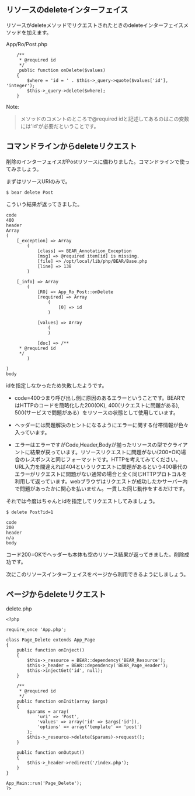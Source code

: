 ## リソースのdeleteインターフェイス ##

リソースがdeleteメソッドでリクエストされたときのdeleteインターフェイスメソッドを加えます。

App/Ro/Post.php
```
    /**
     * @required id
     */
     public function onDelete($values)
    {
        $where = 'id = ' . $this->_query->quote($values['id'], 'integer');
        $this->_query->delete($where);
    }
```

Note:
> メソッドのコメントのところで@required idと記述してあるのはこの変数には'id'が必要だということです。

## コマンドラインからdeleteリクエスト ##

削除のインターフェイスがPostリソースに備わりました。コマンドラインで使ってみましょう。

まずはリソースURIのみで。

```
$ bear delete Post
```

こういう結果が返ってきました。
```
code
400
header
Array
(
    [_exception] => Array
        (
            [class] => BEAR_Annotation_Exception
            [msg] => @required item[id] is missing.
            [file] => /opt/local/lib/php/BEAR/Base.php
            [line] => 138
        )

    [_info] => Array
        (
            [RO] => App_Ro_Post::onDelete
            [required] => Array
                (
                    [0] => id
                )

            [values] => Array
                (
                )

            [doc] => /**
     * @required id
     */
        )

)
body
```

idを指定しなかったため失敗したようです。

  * code=400つまり呼び出し側に原因のあるエラーということです。BEARではHTTPのコードを簡略化した200(OK), 400(リクエストに問題がある), 500(サービスで問題がある）をリソースの状態として使用しています。

  * ヘッダーには問題解決のヒントになるようにエラーに関する付帯情報が色々入っています。

  * エラーはエラーですがCode,Header,Bodyが揃ったリソースの型でクライアントに結果が戻っています。リソースリクエストに問題がない(200=OK)場合のレスポンスと同じフォーマットです。HTTPを考えてみてください。URL入力を間違えれば404というリクエストに問題があるという400番代のエラーがリクエストに問題がない通常の場合と全く同じHTTPプロトコルを利用して返っています。webブラウザはリクエストが成功したかサーバー内で問題があったかに関心を払いません。一貫した同じ動作をするだけです。


それでは今度はちゃんとidを指定してリクエストしてみましょう。

```
$ delete Post?id=1

code
200
header
n/a
body
```

コード200=OKでヘッダーも本体も空のリソース結果が返ってきました。削除成功です。

次にこのリソースインターフェイスをページから利用できるようにしましょう。

## ページからdeleteリクエスト ##
delete.php
```
<?php

require_once 'App.php';

class Page_Delete extends App_Page
{
    public function onInject()
    {
        $this->_resource = BEAR::dependency('BEAR_Resource');
        $this->_header = BEAR::dependency('BEAR_Page_Header');
        $this->injectGet('id', null);
    }

    /**
     * @required id
     */
    public function onInit(array $args)
    {
        $params = array(
            'uri' => 'Post',
            'values' => array('id' => $args['id']),
            'options' => array('template' => 'post')
        );
        $this->_resource->delete($params)->request();
    }

    public function onOutput()
    {
        $this->_header->redirect('/index.php');
    }
}

App_Main::run('Page_Delete');
?>
```